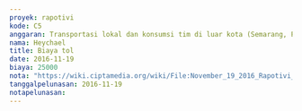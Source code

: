 ```yaml
---
proyek: rapotivi
kode: C5
anggaran: Transportasi lokal dan konsumsi tim di luar kota (Semarang, Padang, Medan)
nama: Heychael
title: Biaya tol
date: 2016-11-19
biaya: 25000
nota: "https://wiki.ciptamedia.org/wiki/File:November_19_2016_Rapotivi_C5_Biaya_tol_dari_Bandara.jpg"
tanggalpelunasan: 2016-11-19
notapelunasan:
---
```

